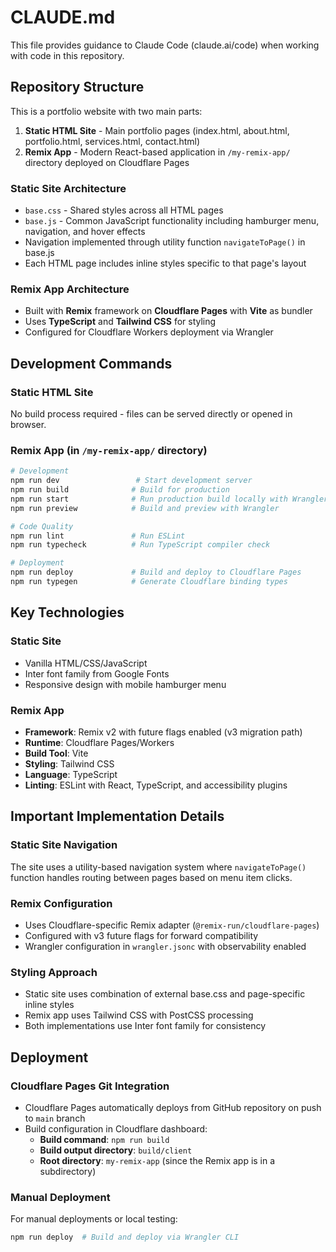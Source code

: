 # CLAUDE.md

This file provides guidance to Claude Code (claude.ai/code) when working with code in this repository.

## Repository Structure

This is a portfolio website with two main parts:
1. **Static HTML Site** - Main portfolio pages (index.html, about.html, portfolio.html, services.html, contact.html)
2. **Remix App** - Modern React-based application in `/my-remix-app/` directory deployed on Cloudflare Pages

### Static Site Architecture
- `base.css` - Shared styles across all HTML pages
- `base.js` - Common JavaScript functionality including hamburger menu, navigation, and hover effects
- Navigation implemented through utility function `navigateToPage()` in base.js
- Each HTML page includes inline styles specific to that page's layout

### Remix App Architecture
- Built with **Remix** framework on **Cloudflare Pages** with **Vite** as bundler
- Uses **TypeScript** and **Tailwind CSS** for styling
- Configured for Cloudflare Workers deployment via Wrangler

## Development Commands

### Static HTML Site
No build process required - files can be served directly or opened in browser.

### Remix App (in `/my-remix-app/` directory)
```bash
# Development
npm run dev                 # Start development server
npm run build              # Build for production
npm run start              # Run production build locally with Wrangler
npm run preview            # Build and preview with Wrangler

# Code Quality
npm run lint               # Run ESLint
npm run typecheck          # Run TypeScript compiler check

# Deployment
npm run deploy             # Build and deploy to Cloudflare Pages
npm run typegen            # Generate Cloudflare binding types
```

## Key Technologies

### Static Site
- Vanilla HTML/CSS/JavaScript
- Inter font family from Google Fonts
- Responsive design with mobile hamburger menu

### Remix App
- **Framework**: Remix v2 with future flags enabled (v3 migration path)
- **Runtime**: Cloudflare Pages/Workers
- **Build Tool**: Vite
- **Styling**: Tailwind CSS
- **Language**: TypeScript
- **Linting**: ESLint with React, TypeScript, and accessibility plugins

## Important Implementation Details

### Static Site Navigation
The site uses a utility-based navigation system where `navigateToPage()` function handles routing between pages based on menu item clicks.

### Remix Configuration
- Uses Cloudflare-specific Remix adapter (`@remix-run/cloudflare-pages`)
- Configured with v3 future flags for forward compatibility
- Wrangler configuration in `wrangler.jsonc` with observability enabled

### Styling Approach
- Static site uses combination of external base.css and page-specific inline styles
- Remix app uses Tailwind CSS with PostCSS processing
- Both implementations use Inter font family for consistency

## Deployment

### Cloudflare Pages Git Integration
- Cloudflare Pages automatically deploys from GitHub repository on push to `main` branch
- Build configuration in Cloudflare dashboard:
  - **Build command**: `npm run build`
  - **Build output directory**: `build/client`
  - **Root directory**: `my-remix-app` (since the Remix app is in a subdirectory)

### Manual Deployment
For manual deployments or local testing:
```bash
npm run deploy  # Build and deploy via Wrangler CLI
```